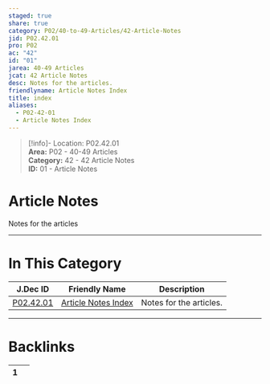 ```yaml
---  
staged: true  
share: true  
category: P02/40-to-49-Articles/42-Article-Notes  
jid: P02.42.01  
pro: P02  
ac: "42"  
id: "01"  
jarea: 40-49 Articles  
jcat: 42 Article Notes  
desc: Notes for the articles.  
friendlyname: Article Notes Index  
title: index  
aliases:  
  - P02-42-01  
  - Article Notes Index  
---  
```

>[!info]- Location: P02.42.01  
>**Area:** P02 - 40-49 Articles  
>**Category:** 42 - 42 Article Notes  
>**ID:** 01 - Article Notes  
  
# Article Notes  
  
Notes for the articles  
   
  
  
---  
# In This Category  
  
| J.Dec ID                                                                                  | Friendly Name                                                                                       | Description             |  
| ----------------------------------------------------------------------------------------- | --------------------------------------------------------------------------------------------------- | ----------------------- |  
| [P02.42.01](index.md#) | [Article Notes Index](index.md#) | Notes for the articles. |  
  
  
---  
# Backlinks  
<div><table class="dataview table-view-table"><thead class="table-view-thead"><tr class="table-view-tr-header"><th class="table-view-th"><span></span><span class="dataview small-text">1</span></th><th class="table-view-th"><span></span></th></tr></thead><tbody class="table-view-tbody"></tbody></table></div>